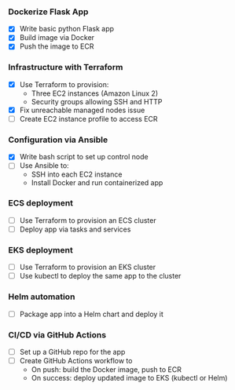 
### Dockerize Flask App
- [x] Write basic python Flask app
- [x] Build image via Docker
- [x] Push the image to ECR

### Infrastructure with Terraform
- [x] Use Terraform to provision:
    - Three EC2 instances (Amazon Linux 2)
    - Security groups allowing SSH and HTTP
- [x] Fix unreachable managed nodes issue
- [ ] Create EC2 instance profile to access ECR

### Configuration via Ansible
- [x] Write bash script to set up control node
- [ ] Use Ansible to:
    - SSH into each EC2 instance
    - Install Docker and run containerized app

### ECS deployment
- [ ] Use Terraform to provision an ECS cluster
- [ ] Deploy app via tasks and services

### EKS deployment
- [ ] Use Terraform to provision an EKS cluster
- [ ] Use kubectl to deploy the same app to the cluster

### Helm automation
- [ ] Package app into a Helm chart and deploy it

### CI/CD via GitHub Actions
- [ ] Set up a GitHub repo for the app
- [ ] Create GitHub Actions workflow to
    - On push: build the Docker image, push to ECR
    - On success: deploy updated image to EKS (kubectl or Helm)